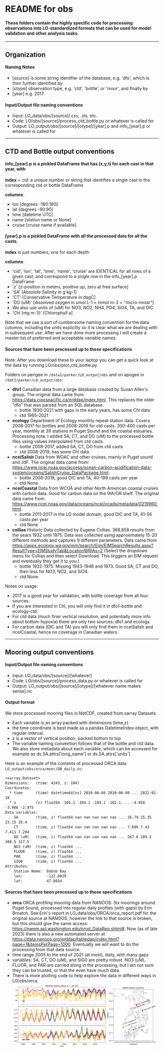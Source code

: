 # README for obs

#### These folders contain the highly specific code for processing observations into LO-standardized formats that can be used for model validation and other analysis tasks.

---

## Organization

#### Naming Notes
- [source] is some string identifier of the database, e.g. 'dfo', which is then further identified by
- [otype] observation type, e.g. 'ctd', 'bottle', or 'moor', and finally by
- [year] e.g. 2017.


#### Input/Output file naming conventions
- Input: LO_data/obs/[source]/.csv, .xls, etc.
- Code: LO/obs/[source]/process_ctd_bottle.py or whatever is called for
- Output: LO_output/obs/[source]/[otype]/[year].p and info_[year].p or whatever is called for

---

## CTD and Bottle output conventions

#### info_[year].p is a pickled DataFrame that has (x,y,t) for each cast in that year, with

**index** = cid: a unique number or string that identifies a single cast in the corresponding ctd or bottle DataFrame

**columns**:
- lon [degrees -180:180]
- lat [degrees -90:90]
- time [datetime UTC]
- name [station name or None]
- cruise [cruise name if available]

#### [year].p is a pickled DataFrame with all the processed data for all the casts.

**index** is just numbers, one for each depth

**columns**:
- 'cid', 'lon', 'lat', 'time', 'name', 'cruise' are IDENTICAL for all rows of a given cast, and correspond to a single row in the info_[year].p DataFrame
- 'z' [z-position in meters, positive up, zero at free surface]
- 'SA' [Absolute Salinity in g kg-1]
- 'CT' [Conservative Temperature in degC]
- 'DO (uM)' [dissolved oxygen in umol L-1 = mmol m-3 = "micro-molar"]
- We also use units of (uM) for NO3, NO2, NH4, PO4, SiO4, TA, and DIC
- 'Chl (mg m-3)' [Chlorophyll a]

Note that we use a sort of cumbersome naming convention for the data columns, including the units explicitly so it is clear what we are dealing with in subsequent use. After we have done more processing I will create a master list of preferred and acceptable variable names.

#### Sources that have been processed up to these specifications

Note: After you download these to your laptop you can get a quick look at the data by running LO/obs/plot_ctd_bottle.py.

Folders on perigee in `/data1/parker/LO_output/obs` and on apogee in `/dat1/parker/LO_output/obs`:

- **dfo1** Canadian data from a large database created by Susan Allen's group. The original data came from: https://data.cioospacific.ca/erddap/index.html. This replaces the older "dfo" that was parsed from an SQL database.
  - bottle 1930-2021 with gaps in the early years, has some Chl data
  - ctd 1965-2021
- **ecology** Department of Ecology monthly repeat station data. Covers 2008-2017 for bottles and 2008-2019 for ctd casts. 300-400 casts per year, monthly at 39 stations in Puget Sound and the coastal estuaries. Processing note: I added SA, CT, and DO (uM) to the processed bottle files using values interpolated from ctd casts.
  - bottle 2008-2017, added SA, CT, DO from ctd casts
  - ctd 2008-2019, has some Chl data
- **nceiSalish** Data from WOAC and other cruises, mainly in Puget sound and JdF. The original data came from: https://www.ncei.noaa.gov/access/ocean-carbon-acidification-data-system/oceans/SalishCruise_DataPackage.html.
  - bottle 2008-2018, good DIC and TA, 40-199 casts per year
  - ctd None
- **nceiCoastal** Data from WCOA and other North American coastal cruises with carbon data. Good for carbon data on the WA/OR shelf. The original data came from: https://www.ncei.noaa.gov/data/oceans/ncei/ocads/metadata/0219960.html.
  - bottle 2011-2017 in the LO model domain, good DIC and TA, 41-56 casts per year
  - ctd None
- **collias** Historic Data collected by Eugene Collias. 368,858 results from the years 1932 until 1975. Data was collected using approximately 15-20 different methods and captures 9 different parameters. Data came from https://apps.ecology.wa.gov/eim/search/Eim/EIMSearchResults.aspx?ResultType=EIMStudyTab&LocationWRIAs=2 (Select the dropdown menu for Collias and then select Download. This tirggers an EIM request and eventually they get it to you.)
  - bottle 1932-1975. Missing 1943-1948 and 1973. Good SA, CT and DO, then less for NO3, NO2, and SiO4.
  - ctd None.

Notes on usage:
- 2017 is a good year for validation, with bottle coverage from all four sources.
- If you are interested in Chl, you will only find it in dfo1-bottle and ecology-ctd.
- For ctd data (much finer vertical resolution, and potentially more info about bottom hypoxia) there are only two sources: dfo1 and ecology.
- For carbon data (DIC and TA) you will only find them in nceiSalish and nceiCoastal, hence no coverage in Canadian waters.

---

## Mooring output conventions

#### Input/Output file naming conventions
- Input: LO_data/obs/[source]/[whatever]
- Code: LO/obs/[source]/process_data.py or whatever is called for
- Output: LO_output/obs/[source]/[otype]/[whatever name makes sense].nc

#### Output format
We store processed mooring files in NetCDF, created from xarray Datasets.
- Each variable is an array packed with dimensions (time,z).
- the time coordinate is best made as a pandas DatetimeIndex object, with regular interval.
- z is a vector of vertical position, packed bottom to top
- The variable naming convention follows that of the bottle and ctd data. We also store metadata about each variable, which can be accessed for example as ds.SA.attrs['long_name'] or ds.SA.attrs['units']

Here is an example of the contents of processed ORCA data `LO_output/obs/orca/moor/DB_daily.nc`:
```
<xarray.Dataset>
Dimensions:   (time: 4243, z: 104)
Coordinates:
  * time      (time) datetime64[ns] 2010-06-08 2010-06-09 ... 2022-01-18
  * z         (z) float64 -105.1 -104.1 -103.1 -102.1 ... -4.958 -3.966 -2.975
Data variables:
    SA        (time, z) float64 nan nan nan nan nan ... 26.79 25.35 23.15 20.4
    CT        (time, z) float64 nan nan nan nan nan ... 7.696 7.43 7.411 7.204
    DO (uM)   (time, z) float64 nan nan nan nan nan ... 267.6 289.5 308.5 317.5
    NO3 (uM)  (time, z) float64 ...
    FLUOR     (time, z) float64 ...
    PAR       (time, z) float64 ...
    SIG0      (time, z) float64 ...
Attributes:
    Station Name:  Dabob Bay
    lon:           -122.8029
    lat:           47.8034
```
#### Sources that have been processed up to these specifications

- **orca** ORCA profiling mooring data from NANOOS. Six moorings around Puget Sound, processed into regular daily profiles (with gaps) by Erin Broatch. See Erin's report in LO_data/obs/ORCA/orca_report.pdf for the original source at NANOOS, however the link to that source is broken, but this should give the same access: https://nwem.apl.washington.edu/prod_DataReq.shtml#. Now (as of late 2023) there is also a new automated server at https://data.nanoos.org/erddap/tabledap/index.html?page=1&itemsPerPage=1000. Eventually we will want to do the processing from that data source.
 - time range 2005 to the end of 2021 (at most), daily, with many gaps
 - variables: SA, CT, DO (uM), and SIG0 are pretty robust. NO3 (uM), FLUOR, and PAR are carried along in the processing, but I am not sure they can be trusted, or that the even have much data.
 - There is more plotting code to help explore the data in different ways in LO/obs/orca.
![ORCA Mooring Data](readme_plots/orca.png)
